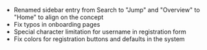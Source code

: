 - Renamed sidebar entry from Search to "Jump" and "Overview" to "Home" to align on the concept
- Fix typos in onboarding pages
- Special character limitation for username in registration form
- Fix colors for registration buttons and defaults in the system
